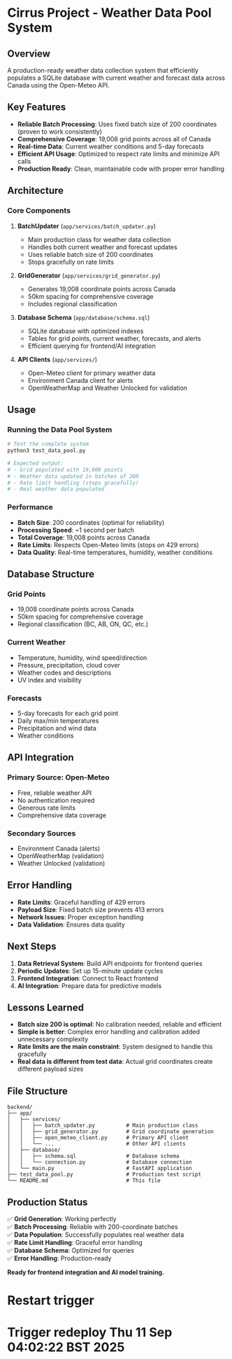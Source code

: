 # Cirrus Project - Weather Data Pool System

## Overview

A production-ready weather data collection system that efficiently populates a SQLite database with current weather and forecast data across Canada using the Open-Meteo API.

## Key Features

- **Reliable Batch Processing**: Uses fixed batch size of 200 coordinates (proven to work consistently)
- **Comprehensive Coverage**: 19,008 grid points across all of Canada
- **Real-time Data**: Current weather conditions and 5-day forecasts
- **Efficient API Usage**: Optimized to respect rate limits and minimize API calls
- **Production Ready**: Clean, maintainable code with proper error handling

## Architecture

### Core Components

1. **BatchUpdater** (`app/services/batch_updater.py`)
   - Main production class for weather data collection
   - Handles both current weather and forecast updates
   - Uses reliable batch size of 200 coordinates
   - Stops gracefully on rate limits

2. **GridGenerator** (`app/services/grid_generator.py`)
   - Generates 19,008 coordinate points across Canada
   - 50km spacing for comprehensive coverage
   - Includes regional classification

3. **Database Schema** (`app/database/schema.sql`)
   - SQLite database with optimized indexes
   - Tables for grid points, current weather, forecasts, and alerts
   - Efficient querying for frontend/AI integration

4. **API Clients** (`app/services/`)
   - Open-Meteo client for primary weather data
   - Environment Canada client for alerts
   - OpenWeatherMap and Weather Unlocked for validation

## Usage

### Running the Data Pool System

```bash
# Test the complete system
python3 test_data_pool.py

# Expected output:
# - Grid populated with 19,008 points
# - Weather data updated in batches of 200
# - Rate limit handling (stops gracefully)
# - Real weather data populated
```

### Performance

- **Batch Size**: 200 coordinates (optimal for reliability)
- **Processing Speed**: ~1 second per batch
- **Total Coverage**: 19,008 points across Canada
- **Rate Limits**: Respects Open-Meteo limits (stops on 429 errors)
- **Data Quality**: Real-time temperatures, humidity, weather conditions

## Database Structure

### Grid Points
- 19,008 coordinate points across Canada
- 50km spacing for comprehensive coverage
- Regional classification (BC, AB, ON, QC, etc.)

### Current Weather
- Temperature, humidity, wind speed/direction
- Pressure, precipitation, cloud cover
- Weather codes and descriptions
- UV index and visibility

### Forecasts
- 5-day forecasts for each grid point
- Daily max/min temperatures
- Precipitation and wind data
- Weather conditions

## API Integration

### Primary Source: Open-Meteo
- Free, reliable weather API
- No authentication required
- Generous rate limits
- Comprehensive data coverage

### Secondary Sources
- Environment Canada (alerts)
- OpenWeatherMap (validation)
- Weather Unlocked (validation)

## Error Handling

- **Rate Limits**: Graceful handling of 429 errors
- **Payload Size**: Fixed batch size prevents 413 errors
- **Network Issues**: Proper exception handling
- **Data Validation**: Ensures data quality

## Next Steps

1. **Data Retrieval System**: Build API endpoints for frontend queries
2. **Periodic Updates**: Set up 15-minute update cycles
3. **Frontend Integration**: Connect to React frontend
4. **AI Integration**: Prepare data for predictive models

## Lessons Learned

- **Batch size 200 is optimal**: No calibration needed, reliable and efficient
- **Simple is better**: Complex error handling and calibration added unnecessary complexity
- **Rate limits are the main constraint**: System designed to handle this gracefully
- **Real data is different from test data**: Actual grid coordinates create different payload sizes

## File Structure

```
backend/
├── app/
│   ├── services/
│   │   ├── batch_updater.py          # Main production class
│   │   ├── grid_generator.py         # Grid coordinate generation
│   │   ├── open_meteo_client.py      # Primary API client
│   │   └── ...                       # Other API clients
│   ├── database/
│   │   ├── schema.sql                # Database schema
│   │   └── connection.py             # Database connection
│   └── main.py                       # FastAPI application
├── test_data_pool.py                 # Production test script
└── README.md                         # This file
```

## Production Status

✅ **Grid Generation**: Working perfectly  
✅ **Batch Processing**: Reliable with 200-coordinate batches  
✅ **Data Population**: Successfully populates real weather data  
✅ **Rate Limit Handling**: Graceful error handling  
✅ **Database Schema**: Optimized for queries  
✅ **Error Handling**: Production-ready  

**Ready for frontend integration and AI model training.**
# Restart trigger
# Trigger redeploy Thu 11 Sep 04:02:22 BST 2025
